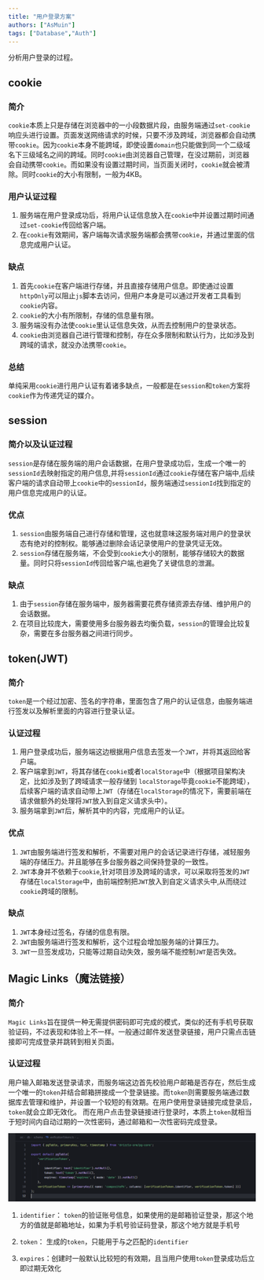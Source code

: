 ```yaml
---
title: "用户登录方案"
authors: ["AsMuin"]
tags: ["Database","Auth"]
---
```


分析用户登录的过程。
<!-- truncate -->

## cookie

### 简介

`cookie`本质上只是存储在浏览器中的一小段数据片段，由服务端通过`set-cookie`响应头进行设置。页面发送网络请求的时候，只要不涉及跨域，浏览器都会自动携带`cookie`。因为`cookie`本身不能跨域，即使设置`domain`也只能做到同一个二级域名下三级域名之间的跨域。同时`cookie`由浏览器自己管理，在没过期前，浏览器会自动携带`cookie`。而如果没有设置过期时间，当页面关闭时，`cookie`就会被清除。同时`cookie`的大小有限制，一般为4KB。

### 用户认证过程


1. 服务端在用户登录成功后，将用户认证信息放入在`cookie`中并设置过期时间通过`set-cookie`传回给客户端。
2. 在`cookie`有效期间，客户端每次请求服务端都会携带`cookie`，并通过里面的信息完成用户认证。

### 缺点

1. 首先`cookie`在客户端进行存储，并且直接存储用户信息。即使通过设置`httpOnly`可以阻止`js`脚本去访问，但用户本身是可以通过开发者工具看到`cookie`内容。
2. `cookie`的大小有所限制，存储的信息量有限。
3. 服务端没有办法使`cookie`里认证信息失效，从而去控制用户的登录状态。
4. `cookie`由浏览器自己进行管理和控制，存在众多限制和默认行为，比如涉及到跨域的请求，就没办法携带`cookie`。

### 总结

单纯采用`cookie`进行用户认证有着诸多缺点，一般都是在`session`和`token`方案将`cookie`作为传递凭证的媒介。

## session

### 简介以及认证过程

`session`是存储在服务端的用户会话数据，在用户登录成功后，生成一个唯一的`sessionId`去映射指定的用户信息,并将`sessionId`通过`cookie`存储在客户端中,后续客户端的请求自动带上`cookie`中的`sessionId`，服务端通过`sessionId`找到指定的用户信息完成用户的认证。

### 优点

1. `session`由服务端自己进行存储和管理，这也就意味这服务端对用户的登录状态有绝对的控制权。能够通过删除会话记录使用户的登录凭证无效。
2. `session`存储在服务端，不会受到`cookie`大小的限制，能够存储较大的数据量。同时只将`sessionId`传回给客户端,也避免了关键信息的泄漏。

### 缺点

1. 由于`session`存储在服务端中，服务器需要花费存储资源去存储、维护用户的会话数据。
2. 在项目比较庞大，需要使用多台服务器去均衡负载，`session`的管理会比较复杂，需要在多台服务器之间进行同步。

## token(JWT)

### 简介

`token`是一个经过加密、签名的字符串，里面包含了用户的认证信息，由服务端进行签发以及解析里面的内容进行登录认证。

### 认证过程

1. 用户登录成功后，服务端这边根据用户信息去签发一个`JWT`，并将其返回给客户端。
2. 客户端拿到`JWT`，将其存储在`cookie`或者`localStorage`中（根据项目架构决定，比如涉及到了跨域请求一般存储到 `localStorage`毕竟`cookie`不能跨域），后续客户端的请求自动带上`JWT`（存储在`localStorage`的情况下，需要前端在请求做额外的处理将`JWT`放入到自定义请求头中）。
3. 服务端拿到`JWT`后，解析其中的内容，完成用户的认证。

### 优点

1. `JWT`由服务端进行签发和解析，不需要对用户的会话记录进行存储，减轻服务端的存储压力。并且能够在多台服务器之间保持登录的一致性。
2. `JWT`本身并不依赖于`cookie`,针对项目涉及跨域的请求，可以采取将签发的`JWT`存储在`localStorage`中，由前端控制把`JWT`放入到自定义请求头中,从而绕过`cookie`跨域的限制。

### 缺点

1. `JWT`本身经过签名，存储的信息有限。
2. `JWT`由服务端进行签发和解析，这个过程会增加服务端的计算压力。
3. `JWT`一旦签发成功，只能等过期自动失效，服务端不能控制`JWT`是否失效。

## Magic Links（魔法链接）

### 简介

`Magic Links`旨在提供一种无需提供密码即可完成的模式，类似的还有手机号获取验证码，不过表现和体验上不一样。一般通过邮件发送登录链接，用户只需点击链接即可完成登录并跳转到相关页面。

### 认证过程

用户输入邮箱发送登录请求，而服务端这边首先校验用户邮箱是否存在，然后生成一个唯一的`token`并结合邮箱拼接成一个登录链接。而`token`则需要服务端通过数据库去管理和维护，并设置一个较短的有效期。在用户使用登录链接完成登录后，`token`就会立即无效化。
而在用户点击登录链接进行登录时，本质上`token`就相当于短时间内自动过期的一次性密码，通过邮箱和一次性密码完成登录。

![`token`的数据库结构](magicLinksToken_Schema.png)

1. `identifier`： `token`的验证账号信息，如果使用的是邮箱验证登录，那这个地方的值就是邮箱地址，如果为手机号验证码登录，那这个地方就是手机号

2. `token`： 生成的`token`，只能用于与之匹配的`identifier`

3. `expires`：创建时一般默认比较短的有效期，且当用户使用`token`登录成功后立即过期无效化
